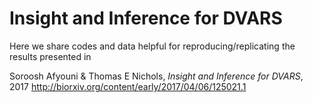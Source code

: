 # Insight and Inference for DVARS
Here we share codes and data helpful for reproducing/replicating the results presented in

Soroosh Afyouni & Thomas E Nichols, _Insight and Inference for DVARS_, 2017
http://biorxiv.org/content/early/2017/04/06/125021.1

